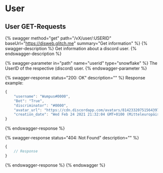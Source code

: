 # User

## User GET-Requests

{% swagger method="get" path="/vX/user/:USERID" baseUrl="https://disweb.glitch.me" summary="Get information" %}
{% swagger-description %}
Get information about a discord user.
{% endswagger-description %}

{% swagger-parameter in="path" name="userid" type="snowflake" %}
The UserID of the respective (discord) user.
{% endswagger-parameter %}

{% swagger-response status="200: OK" description="" %}
Response example:

```javascript
{
    "username": "Wumpus#0000",
    "Bot": "True",
    "discriminator": "#0000",
    "avatar_url": "https://cdn.discordapp.com/avatars/814233207515643974/a_5fbd87e73c402c2ce62523578fedbb2f.gif?size=4096",
    "creation_date": "Wed Feb 24 2021 21:32:04 GMT+0100 (Mitteleuropäische Normalzeit)"
}
```
{% endswagger-response %}

{% swagger-response status="404: Not Found" description="" %}
```javascript
{
    // Response
}
```
{% endswagger-response %}
{% endswagger %}

